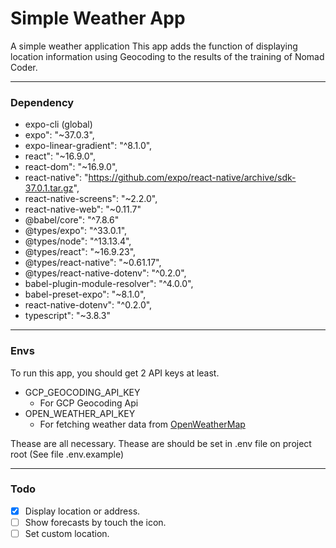 # Simple Weather App

A simple weather application
This app adds the function of displaying location information using Geocoding to the results of the training of Nomad Coder.

---

### Dependency
- expo-cli (global)
- expo": "~37.0.3",
- expo-linear-gradient": "^8.1.0",
- react": "~16.9.0",
- react-dom": "~16.9.0",
- react-native": "https://github.com/expo/react-native/archive/sdk-37.0.1.tar.gz",
- react-native-screens": "~2.2.0",
- react-native-web": "~0.11.7"
- @babel/core": "^7.8.6"
- @types/expo": "^33.0.1",
- @types/node": "^13.13.4",
- @types/react": "~16.9.23",
- @types/react-native": "~0.61.17",
- @types/react-native-dotenv": "^0.2.0",
- babel-plugin-module-resolver": "^4.0.0",
- babel-preset-expo": "~8.1.0",
- react-native-dotenv": "^0.2.0",
- typescript": "~3.8.3"

---

### Envs
To run this app, you should get 2 API keys at least.
- GCP_GEOCODING_API_KEY
  - For GCP Geocoding Api
- OPEN_WEATHER_API_KEY
  - For fetching weather data from [OpenWeatherMap](https://openweathermap.org)

Thease are all necessary. Thease are should be set in .env file on project root
(See file .env.example)

---
### Todo
- [x] Display location or address.
- [ ] Show forecasts by touch the icon. 
- [ ] Set custom location.
